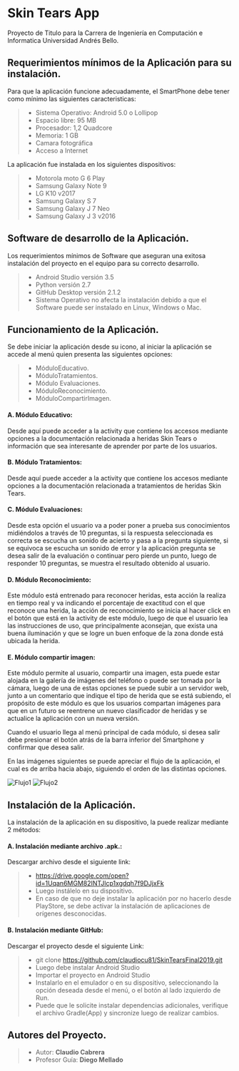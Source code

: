 # Skin Tears App

Proyecto de Titulo para la Carrera de Ingeniería en Computación e Informatica Universidad Andrés Bello.


## Requerimientos mínimos de la Aplicación para su instalación.

Para que la aplicación funcione adecuadamente, el SmartPhone debe tener como mínimo las siguientes caracteristicas:

>* Sistema Operativo: Android 5.0 o Lollipop
>* Espacio libre: 95 MB
>* Procesador: 1,2 Quadcore
>* Memoria: 1 GB
>* Camara fotográfica
>* Acceso a Internet

La aplicación fue instalada en los siguientes dispositivos:
>* Motorola moto G 6 Play
>* Samsung Galaxy Note 9
>* LG K10 v2017
>* Samsung Galaxy S 7
>* Samsung Galaxy J 7 Neo
>* Samsung Galaxy J 3 v2016


## Software de desarrollo de la Aplicación.

Los requerimientos mínimos de Software que aseguran una exitosa instalación del proyecto en el equipo para su correcto desarrollo.

>* Android Studio versión 3.5
>* Python versión 2.7
>* GitHub Desktop versión 2.1.2
>* Sistema Operativo no afecta la instalación debido a que el Software puede ser instalado en Linux, Windows o Mac.


## Funcionamiento de la Aplicación.

Se debe iniciar la aplicación desde su icono, al iniciar la aplicación se accede al menú quien presenta las siguientes opciones:

>* MóduloEducativo.
>* MóduloTratamientos.
>* Módulo Evaluaciones.
>* MóduloReconocimiento.
>* MóduloCompartirImagen.

#### A. Módulo Educativo:
Desde aquí puede acceder a la activity que contiene los accesos mediante opciones a la documentación relacionada a heridas Skin Tears o información que sea interesante de aprender por parte de los usuarios.

#### B. Módulo Tratamientos:
Desde aquí puede acceder a la activity que contiene los accesos mediante opciones a la documentación relacionada a tratamientos de heridas Skin Tears.

#### C. Módulo Evaluaciones:
Desde esta opción el usuario va a poder poner a prueba sus conocimientos midiéndolos a través de 10 preguntas, si la respuesta seleccionada es correcta se escucha un sonido de acierto y pasa a la pregunta siguiente, si se equivoca se escucha un sonido de error y la aplicación pregunta se desea salir de la evaluación o continuar pero pierde un punto, luego de responder 10 preguntas, se muestra el resultado obtenido al usuario.

#### D. Módulo Reconocimiento:
Este módulo está entrenado para reconocer heridas, esta acción la realiza en tiempo real y va indicando el porcentaje de exactitud con el que reconoce una herida, la acción de reconocimiento se inicia al hacer click en el botón que está en la activity de este módulo, luego de que el usuario lea las instrucciones de uso, que principalmente aconsejan, que exista una buena iluminación y que se logre un buen enfoque de la zona donde está ubicada la herida.

#### E. Módulo compartir imagen:
Este módulo permite al usuario, compartir una imagen, esta puede estar alojada en la galería de imágenes del teléfono o puede ser tomada por la cámara, luego de una de estas opciones se puede subir a un servidor web, junto a un comentario que indique el tipo de herida que se está subiendo, el propósito de este módulo es que los usuarios compartan imágenes para que en un futuro se reentrene un nuevo clasificador de heridas y se actualice la aplicación con un nueva versión.

Cuando el usuario llega al menú principal de cada módulo, si desea salir debe presionar el botón atrás de la barra inferior del Smartphone y confirmar que desea salir.

En las imágenes siguientes se puede apreciar el flujo de la aplicación, el cual es de arriba hacia abajo, siguiendo el orden de las distintas opciones.


![Flujo1](https://github.com/claudiocu81/SkinTearsFinal2019/blob/master/imagenes/FlujoApp1.JPG)
![Flujo2](https://github.com/claudiocu81/SkinTearsFinal2019/blob/master/imagenes/FlujoApp2.JPG)


## Instalación de la Aplicación.

La instalación de la aplicación en su dispositivo, la puede realizar mediante 2 métodos:

#### A.	Instalación mediante archivo .apk.:
Descargar archivo desde el siguiente link:

>* https://drive.google.com/open?id=1Uqan6MGM82INTJlcp1xgdqh7f9DJjxFk
>* Luego instálelo en su dispositivo.
>* En caso de que no deje instalar la aplicación por no hacerlo desde PlayStore, se debe activar la instalación de aplicaciones de orígenes desconocidas.

#### B.	Instalación mediante GitHub:
Descargar el proyecto desde el siguiente Link:

>* git clone https://github.com/claudiocu81/SkinTearsFinal2019.git
>* Luego debe instalar Android Studio
>* Importar el proyecto en Android Studio
>* Instalarlo en el emulador o en su dispositivo, seleccionando la opción deseada desde el menú, o el botón al lado izquierdo de Run.
>* Puede que le solicite instalar dependencias adicionales, verifique el archivo Gradle(App) y sincronize luego de realizar cambios.


## Autores del Proyecto.

>* Autor: **Claudio Cabrera**
>* Profesor Guía: **Diego Mellado**
